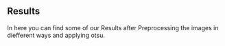 ## Results
In here you can find some of our Results after Preprocessing the images in diefferent ways and applying otsu. 